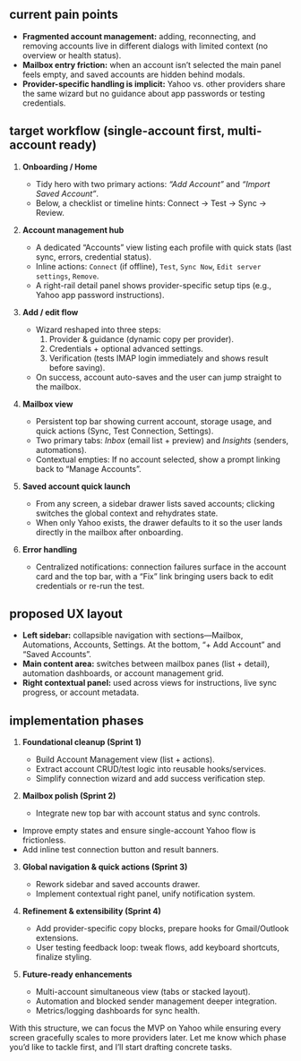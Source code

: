 
## current pain points
- **Fragmented account management:** adding, reconnecting, and removing accounts live in different dialogs with limited context (no overview or health status).
- **Mailbox entry friction:** when an account isn’t selected the main panel feels empty, and saved accounts are hidden behind modals.
- **Provider-specific handling is implicit:** Yahoo vs. other providers share the same wizard but no guidance about app passwords or testing credentials.

## target workflow (single-account first, multi-account ready)
1. **Onboarding / Home**
   - Tidy hero with two primary actions: *“Add Account”* and *“Import Saved Account”*.
   - Below, a checklist or timeline hints: Connect → Test → Sync → Review.

2. **Account management hub**
   - A dedicated “Accounts” view listing each profile with quick stats (last sync, errors, credential status).
   - Inline actions: `Connect` (if offline), `Test`, `Sync Now`, `Edit server settings`, `Remove`.
   - A right-rail detail panel shows provider-specific setup tips (e.g., Yahoo app password instructions).

3. **Add / edit flow**
   - Wizard reshaped into three steps:
     1. Provider & guidance (dynamic copy per provider).
     2. Credentials + optional advanced settings.
     3. Verification (tests IMAP login immediately and shows result before saving).
   - On success, account auto-saves and the user can jump straight to the mailbox.

4. **Mailbox view**
   - Persistent top bar showing current account, storage usage, and quick actions (Sync, Test Connection, Settings).
   - Two primary tabs: *Inbox* (email list + preview) and *Insights* (senders, automations).
   - Contextual empties: If no account selected, show a prompt linking back to “Manage Accounts”.

5. **Saved account quick launch**
   - From any screen, a sidebar drawer lists saved accounts; clicking switches the global context and rehydrates state.
   - When only Yahoo exists, the drawer defaults to it so the user lands directly in the mailbox after onboarding.

6. **Error handling**
   - Centralized notifications: connection failures surface in the account card and the top bar, with a “Fix” link bringing users back to edit credentials or re-run the test.

## proposed UX layout
- **Left sidebar:** collapsible navigation with sections—Mailbox, Automations, Accounts, Settings. At the bottom, “+ Add Account” and “Saved Accounts”.
- **Main content area:** switches between mailbox panes (list + detail), automation dashboards, or account management grid.
- **Right contextual panel:** used across views for instructions, live sync progress, or account metadata.

## implementation phases
1. **Foundational cleanup (Sprint 1)**
   - Build Account Management view (list + actions).
   - Extract account CRUD/test logic into reusable hooks/services.
   - Simplify connection wizard and add success verification step.

2. **Mailbox polish (Sprint 2)**
   - Integrate new top bar with account status and sync controls.
  - Improve empty states and ensure single-account Yahoo flow is frictionless.
  - Add inline test connection button and result banners.

3. **Global navigation & quick actions (Sprint 3)**
   - Rework sidebar and saved accounts drawer.
   - Implement contextual right panel, unify notification system.

4. **Refinement & extensibility (Sprint 4)**
   - Add provider-specific copy blocks, prepare hooks for Gmail/Outlook extensions.
   - User testing feedback loop: tweak flows, add keyboard shortcuts, finalize styling.

5. **Future-ready enhancements**
   - Multi-account simultaneous view (tabs or stacked layout).
   - Automation and blocked sender management deeper integration.
   - Metrics/logging dashboards for sync health.

With this structure, we can focus the MVP on Yahoo while ensuring every screen gracefully scales to more providers later. Let me know which phase you’d like to tackle first, and I’ll start drafting concrete tasks.